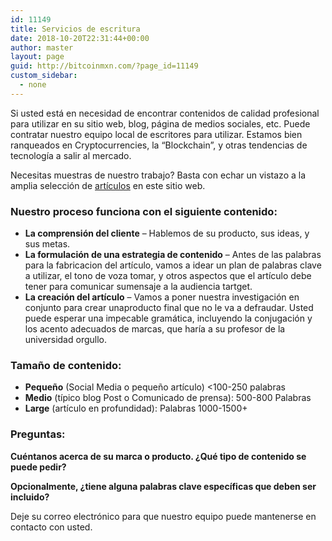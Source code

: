 ```yaml
---
id: 11149
title: Servicios de escritura
date: 2018-10-20T22:31:44+00:00
author: master
layout: page
guid: http://bitcoinmxn.com/?page_id=11149
custom_sidebar:
  - none
---
```

Si usted está en necesidad de encontrar contenidos de calidad profesional para utilizar en su sitio web, blog, página de medios sociales, etc. Puede contratar nuestro equipo local de escritores para utilizar. Estamos bien ranqueados en Cryptocurrencies, la “Blockchain”, y otras tendencias de tecnología a salir al mercado.

Necesitas muestras de nuestro trabajo? Basta con echar un vistazo a la amplia selección de [artículos](http://bitcoinmxn.com) en este sitio web.

### Nuestro proceso funciona con el siguiente contenido:

  * **La comprensión del cliente** &#8211; Hablemos de su producto, sus ideas, y sus metas.
  * **La formulación de una estrategia de contenido** &#8211; Antes de las palabras para la fabricacion del artículo, vamos a idear un plan de palabras clave a utilizar, el tono de voza tomar, y otros aspectos que el artículo debe tener para comunicar sumensaje a la audiencia tartget.
  * **La creación del artículo** &#8211; Vamos a poner nuestra investigación en conjunto para crear unaproducto final que no le va a defraudar. Usted puede esperar una impecable gramática, incluyendo la conjugación y los acento adecuados de marcas, que haría a su profesor de la universidad orgullo.

### Tamaño de contenido:

  * **Pequeño** (Social Media o pequeño artículo) <100-250 palabras
  * **Medio** (típico blog Post o Comunicado de prensa): 500-800 Palabras
  * **Large** (artículo en profundidad): Palabras 1000-1500+

### Preguntas:

**Cuéntanos acerca de su marca o producto. ¿Qué tipo de contenido se puede pedir?**

**Opcionalmente, ¿tiene alguna palabras clave específicas que deben ser incluido?**

Deje su correo electrónico para que nuestro equipo puede mantenerse en contacto con usted.

<div role="form" class="wpcf7" id="wpcf7-f11150-o8" lang="es-ES" dir="ltr">
  <div class="screen-reader-response">
  </div>
</div>